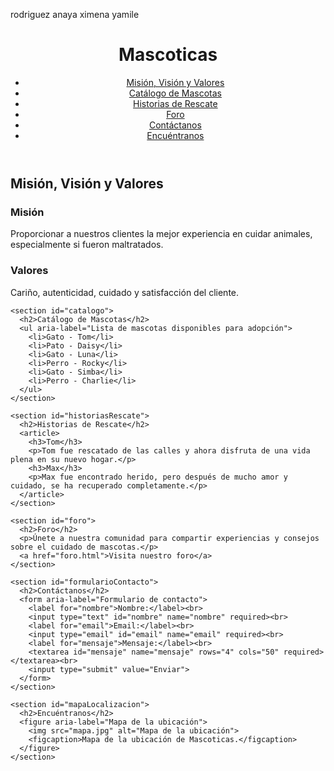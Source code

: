 rodriguez anaya ximena yamile
<!DOCTYPE html>
<html lang="es">
<head>
  <meta charset="UTF-8">
  <meta name="viewport" content="width=device-width, initial-scale=1.0">
  <title>Mascoticas</title>
  <meta name="description" content="Presentamos historias conmovedoras de rescates, testimonios de dueños de mascotas, galerías de fotos y videos adorables, así como foros o espacios para que la comunidad comparta experiencias y consejos. Mascoticas es un lugar donde los amantes de los animales pueden encontrar información útil y disfrutar del amor por sus mascotas.">
  <meta name="keywords" content="mascotas, gatos, perros, adopción, cuidado de animales">
  <meta name="author" content="Xime">
  <link rel="stylesheet" href="styles.css"> <!-- Enlace a archivo CSS externo -->
</head>
<body>
  <header>
    <h1>Mascoticas</h1>
    <nav aria-label="Barra de navegación">
      <ul>
        <li><a href="#misionVisionValores">Misión, Visión y Valores</a></li>
        <li><a href="#catalogo">Catálogo de Mascotas</a></li>
        <li><a href="#historiasRescate">Historias de Rescate</a></li>
        <li><a href="#foro">Foro</a></li>
        <li><a href="#formularioContacto">Contáctanos</a></li>
        <li><a href="#mapaLocalizacion">Encuéntranos</a></li>
      </ul>
    </nav>
  </header>

  <main>
    <section id="misionVisionValores">
      <h2>Misión, Visión y Valores</h2>
      <article>
        <h3>Misión</h3>
        <p>Proporcionar a nuestros clientes la mejor experiencia en cuidar animales, especialmente si fueron maltratados.</p>
        <h3>Valores</h3>
        <p>Cariño, autenticidad, cuidado y satisfacción del cliente.</p>
      </article>
    </section>

    <section id="catalogo">
      <h2>Catálogo de Mascotas</h2>
      <ul aria-label="Lista de mascotas disponibles para adopción">
        <li>Gato - Tom</li>
        <li>Pato - Daisy</li>
        <li>Gato - Luna</li>
        <li>Perro - Rocky</li>
        <li>Gato - Simba</li>
        <li>Perro - Charlie</li>
      </ul>
    </section>

    <section id="historiasRescate">
      <h2>Historias de Rescate</h2>
      <article>
        <h3>Tom</h3>
        <p>Tom fue rescatado de las calles y ahora disfruta de una vida plena en su nuevo hogar.</p>
        <h3>Max</h3>
        <p>Max fue encontrado herido, pero después de mucho amor y cuidado, se ha recuperado completamente.</p>
      </article>
    </section>

    <section id="foro">
      <h2>Foro</h2>
      <p>Únete a nuestra comunidad para compartir experiencias y consejos sobre el cuidado de mascotas.</p>
      <a href="foro.html">Visita nuestro foro</a>
    </section>

    <section id="formularioContacto">
      <h2>Contáctanos</h2>
      <form aria-label="Formulario de contacto">
        <label for="nombre">Nombre:</label><br>
        <input type="text" id="nombre" name="nombre" required><br>
        <label for="email">Email:</label><br>
        <input type="email" id="email" name="email" required><br>
        <label for="mensaje">Mensaje:</label><br>
        <textarea id="mensaje" name="mensaje" rows="4" cols="50" required></textarea><br>
        <input type="submit" value="Enviar">
      </form>
    </section>

    <section id="mapaLocalizacion">
      <h2>Encuéntranos</h2>
      <figure aria-label="Mapa de la ubicación">
        <img src="mapa.jpg" alt="Mapa de la ubicación">
        <figcaption>Mapa de la ubicación de Mascoticas.</figcaption>
      </figure>
    </section>
  </main>
</body>
</html>

